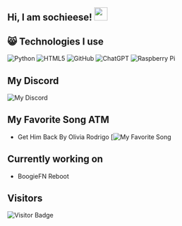 ## Hi, I am sochieese! <img src="https://cdn.discordapp.com/emojis/1048110912084656148.png" width="30px">


## 😸 Technologies I use
![Python](https://img.shields.io/badge/-Python-black?style=flat-square&logo=Python)
![HTML5](https://img.shields.io/badge/-HTML5-E34F26?style=flat-square&logo=html5&logoColor=white)
![GitHub](https://img.shields.io/badge/-GitHub-181717?style=flat-square&logo=github)
![ChatGPT](https://img.shields.io/badge/chatGPT-74aa9c?style=for-the-badge&logo=openai&logoColor=white)
![Raspberry Pi](https://img.shields.io/badge/-RaspberryPi-C51A4A?style=for-the-badge&logo=Raspberry-Pi)


## My Discord
![My Discord](https://discord-readme-badge.vercel.app/api?id=851585734552977449)

## My Favorite Song ATM
- Get Him Back By Olivia Rodrigo
[![My Favorite Song](https://github.com/sochieese/sochieese/Olivia.gif)



## Currently working on
- BoogieFN Reboot



## Visitors

![Visitor Badge](https://visitor-badge.laobi.icu/badge?page_id=sochieese.sochieese)
